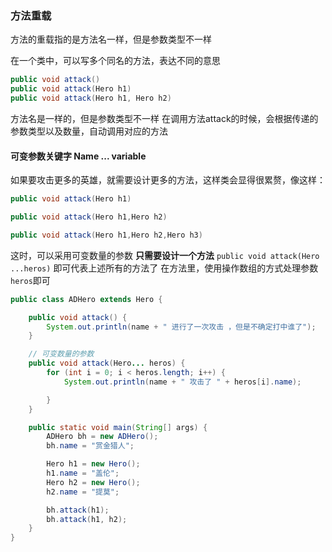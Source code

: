 ### 方法重载



方法的重载指的是方法名一样，但是参数类型不一样

在一个类中，可以写多个同名的方法，表达不同的意思

```java
public void attack()
public void attack(Hero h1)
public void attack(Hero h1, Hero h2)
```

方法名是一样的，但是参数类型不一样
在调用方法attack的时候，会根据传递的参数类型以及数量，自动调用对应的方法

#### 可变参数关键字 Name ... variable

如果要攻击更多的英雄，就需要设计更多的方法，这样类会显得很累赘，像这样：

```java
public void attack(Hero h1)

public void attack(Hero h1,Hero h2)

public void attack(Hero h1,Hero h2,Hero h3) 
```

这时，可以采用可变数量的参数
**只需要设计一个方法**
`public void attack(Hero ...heros)`
即可代表上述所有的方法了
在方法里，使用操作数组的方式处理参数`heros`即可

```java
public class ADHero extends Hero {

	public void attack() {
		System.out.println(name + " 进行了一次攻击 ，但是不确定打中谁了");
	}

	// 可变数量的参数
	public void attack(Hero... heros) {
		for (int i = 0; i < heros.length; i++) {
			System.out.println(name + " 攻击了 " + heros[i].name);

		}
	}

	public static void main(String[] args) {
		ADHero bh = new ADHero();
		bh.name = "赏金猎人";

		Hero h1 = new Hero();
		h1.name = "盖伦";
		Hero h2 = new Hero();
		h2.name = "提莫";

		bh.attack(h1);
		bh.attack(h1, h2);
	}
}
```

